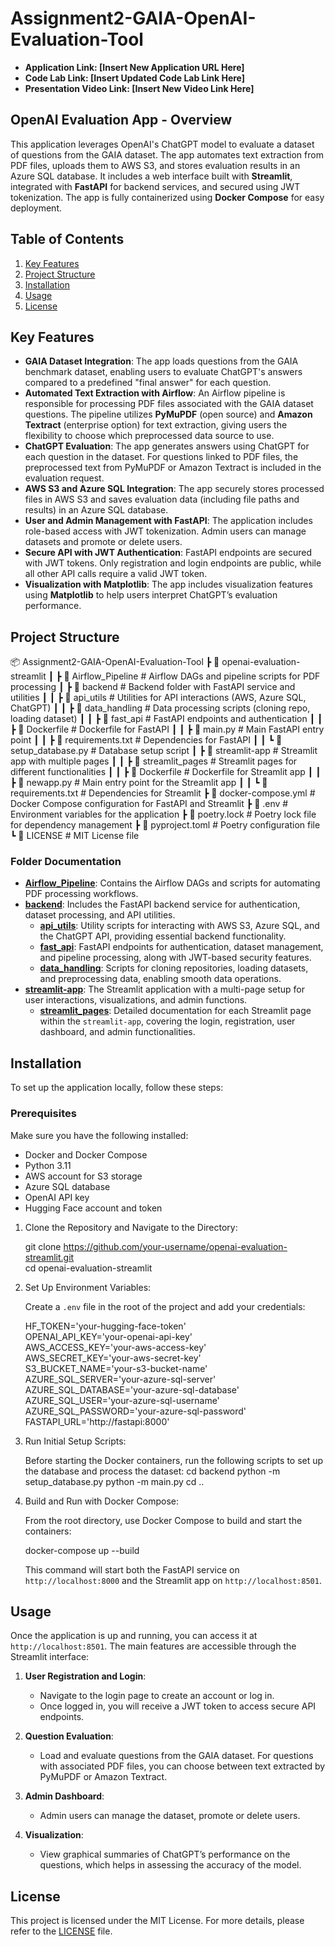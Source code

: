 # Assignment2-GAIA-OpenAI-Evaluation-Tool

- **Application Link: [Insert New Application URL Here]**
- **Code Lab Link: [Insert Updated Code Lab Link Here]**
- **Presentation Video Link: [Insert New Video Link Here]**

## OpenAI Evaluation App - Overview

This application leverages OpenAI's ChatGPT model to evaluate a dataset of questions from the GAIA dataset. The app automates text extraction from PDF files, uploads them to AWS S3, and stores evaluation results in an Azure SQL database. It includes a web interface built with **Streamlit**, integrated with **FastAPI** for backend services, and secured using JWT tokenization. The app is fully containerized using **Docker Compose** for easy deployment.

## Table of Contents

1. [Key Features](#key-features)
2. [Project Structure](#project-structure)
3. [Installation](#installation)
4. [Usage](#usage)
5. [License](#license)

## Key Features

- **GAIA Dataset Integration**: The app loads questions from the GAIA benchmark dataset, enabling users to evaluate ChatGPT's answers compared to a predefined "final answer" for each question.
- **Automated Text Extraction with Airflow**: An Airflow pipeline is responsible for processing PDF files associated with the GAIA dataset questions. The pipeline utilizes **PyMuPDF** (open source) and **Amazon Textract** (enterprise option) for text extraction, giving users the flexibility to choose which preprocessed data source to use.
- **ChatGPT Evaluation**: The app generates answers using ChatGPT for each question in the dataset. For questions linked to PDF files, the preprocessed text from PyMuPDF or Amazon Textract is included in the evaluation request.
- **AWS S3 and Azure SQL Integration**: The app securely stores processed files in AWS S3 and saves evaluation data (including file paths and results) in an Azure SQL database.
- **User and Admin Management with FastAPI**: The application includes role-based access with JWT tokenization. Admin users can manage datasets and promote or delete users.
- **Secure API with JWT Authentication**: FastAPI endpoints are secured with JWT tokens. Only registration and login endpoints are public, while all other API calls require a valid JWT token.
- **Visualization with Matplotlib**: The app includes visualization features using **Matplotlib** to help users interpret ChatGPT’s evaluation performance.

## Project Structure

📦 Assignment2-GAIA-OpenAI-Evaluation-Tool
┣ 📂 openai-evaluation-streamlit
┃ ┣ 📂 Airflow_Pipeline              # Airflow DAGs and pipeline scripts for PDF processing 
┃ ┣ 📂 backend                       # Backend folder with FastAPI service and utilities
┃ ┃ ┣ 📂 api_utils                   # Utilities for API interactions (AWS, Azure SQL, ChatGPT)
┃ ┃ ┣ 📂 data_handling               # Data processing scripts (cloning repo, loading dataset)
┃ ┃ ┣ 📂 fast_api                    # FastAPI endpoints and authentication
┃ ┃ ┣ 📜 Dockerfile                  # Dockerfile for FastAPI
┃ ┃ ┣ 📜 main.py                     # Main FastAPI entry point
┃ ┃ ┣ 📜 requirements.txt            # Dependencies for FastAPI
┃ ┃ ┗ 📜 setup_database.py           # Database setup script
┃ ┣ 📂 streamlit-app                 # Streamlit app with multiple pages
┃ ┃ ┣ 📂 streamlit_pages             # Streamlit pages for different functionalities
┃ ┃ ┣ 📜 Dockerfile                  # Dockerfile for Streamlit app
┃ ┃ ┣ 📜 newapp.py                   # Main entry point for the Streamlit app
┃ ┃ ┗ 📜 requirements.txt            # Dependencies for Streamlit
┣ 📜 docker-compose.yml              # Docker Compose configuration for FastAPI and Streamlit
┣ 📜 .env                             # Environment variables for the application
┣ 📜 poetry.lock                      # Poetry lock file for dependency management
┣ 📜 pyproject.toml                   # Poetry configuration file
┗ 📜 LICENSE                          # MIT License file

### Folder Documentation

- **[Airflow_Pipeline](Airflow_Pipeline/README.md)**: Contains the Airflow DAGs and scripts for automating PDF processing workflows.
- **[backend](backend/README.md)**: Includes the FastAPI backend service for authentication, dataset processing, and API utilities.
  - **[api_utils](backend/api_utils/README.md)**: Utility scripts for interacting with AWS S3, Azure SQL, and the ChatGPT API, providing essential backend functionality.
  - **[fast_api](backend/fast_api/README.md)**: FastAPI endpoints for authentication, dataset management, and pipeline processing, along with JWT-based security features.
  - **[data_handling](backend/data_handling/README.md)**: Scripts for cloning repositories, loading datasets, and preprocessing data, enabling smooth data operations.
- **[streamlit-app](streamlit-app/README.md)**: The Streamlit application with a multi-page setup for user interactions, visualizations, and admin functions.
   - **[streamlit_pages](streamlit-app/streamlit_pages/README.md)**: Detailed documentation for each Streamlit page within the `streamlit-app`, covering the login, registration, user dashboard, and admin functionalities.


## Installation

To set up the application locally, follow these steps:

### Prerequisites

Make sure you have the following installed:
- Docker and Docker Compose
- Python 3.11
- AWS account for S3 storage
- Azure SQL database
- OpenAI API key
- Hugging Face account and token

1. Clone the Repository and Navigate to the Directory:

   git clone https://github.com/your-username/openai-evaluation-streamlit.git  
   cd openai-evaluation-streamlit  

2. Set Up Environment Variables:

   Create a `.env` file in the root of the project and add your credentials:

   HF_TOKEN='your-hugging-face-token'  
   OPENAI_API_KEY='your-openai-api-key'  
   AWS_ACCESS_KEY='your-aws-access-key'  
   AWS_SECRET_KEY='your-aws-secret-key'  
   S3_BUCKET_NAME='your-s3-bucket-name'  
   AZURE_SQL_SERVER='your-azure-sql-server'  
   AZURE_SQL_DATABASE='your-azure-sql-database'  
   AZURE_SQL_USER='your-azure-sql-username'  
   AZURE_SQL_PASSWORD='your-azure-sql-password'  
   FASTAPI_URL='http://fastapi:8000'  

3. Run Initial Setup Scripts:

   Before starting the Docker containers, run the following scripts to set up the database and process the dataset:
   cd backend
   python -m setup_database.py
   python -m main.py
   cd ..

4. Build and Run with Docker Compose:

   From the root directory, use Docker Compose to build and start the containers:

   docker-compose up --build  

   This command will start both the FastAPI service on `http://localhost:8000` and the Streamlit app on `http://localhost:8501`.

## Usage

Once the application is up and running, you can access it at `http://localhost:8501`. The main features are accessible through the Streamlit interface:

1. **User Registration and Login**:
   - Navigate to the login page to create an account or log in.
   - Once logged in, you will receive a JWT token to access secure API endpoints.

2. **Question Evaluation**:
   - Load and evaluate questions from the GAIA dataset. For questions with associated PDF files, you can choose between text extracted by PyMuPDF or Amazon Textract.

3. **Admin Dashboard**:
   - Admin users can manage the dataset, promote or delete users.

4. **Visualization**:
   - View graphical summaries of ChatGPT’s performance on the questions, which helps in assessing the accuracy of the model.

## License

This project is licensed under the MIT License. For more details, please refer to the [LICENSE](LICENSE) file.
